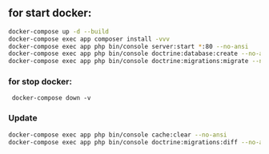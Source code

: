 ## for start docker:
```bash
docker-compose up -d --build
docker-compose exec app composer install -vvv
docker-compose exec app php bin/console server:start *:80 --no-ansi
docker-compose exec app php bin/console doctrine:database:create --no-ansi
docker-compose exec app php bin/console doctrine:migrations:migrate --no-ansi --no-interaction
```

### for stop docker:
`` docker-compose down -v``


### Update
```bash
docker-compose exec app php bin/console cache:clear --no-ansi
docker-compose exec app php bin/console doctrine:migrations:diff --no-ansi
```